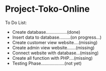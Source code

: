 # Project-Toko-Online

To Do List:
- Create database.................(done)
- Insert data to database.........(on progress...)
- Create customer view website....(missing)
- Create admin view website.......(missing)
- Connect website with database...(missing)
- Create all function with PHP....(missing)
- Testing Phase...................(not yet)
